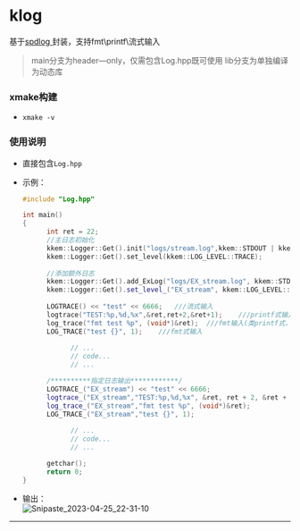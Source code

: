 # klog
基于[spdlog ](https://github.com/gabime/spdlog)封装，支持fmt\printf\流式输入

> main分支为header—only，仅需包含Log.hpp既可使用
> lib分支为单独编译为动态库

### xmake构建

* `xmake -v `

### 使用说明

* 直接包含`Log.hpp`

* 示例：

  ```cpp
  #include "Log.hpp"
  
  int main()
  {
		int ret = 22;
		//主日志初始化
		kkem::Logger::Get().init("logs/stream.log",kkem::STDOUT | kkem::FILEOUT | kkem::ASYNC);
		kkem::Logger::Get().set_level(kkem::LOG_LEVEL::TRACE);
		
		//添加额外日志
		kkem::Logger::Get().add_ExLog("logs/EX_stream.log", kkem::STDOUT | kkem::FILEOUT | kkem::ASYNC);
		kkem::Logger::Get().set_level_("EX_stream", kkem::LOG_LEVEL::OFF);
		
		LOGTRACE() << "test" << 6666;	///流式输入
		logtrace("TEST:%p,%d,%x",&ret,ret+2,&ret+1);	///printf式输入
		log_trace("fmt test %p", (void*)&ret);	///fmt输入(类printf式，指针类型需转为void*)
		LOG_TRACE("test {}", 1);	///fmt式输入
		
			  // ...
			  // code...
			  // ...

		/**********指定日志输出************/
		LOGTRACE_("EX_stream") << "test" << 6666;
		logtrace_("EX_stream","TEST:%p,%d,%x", &ret, ret + 2, &ret + 1);
		log_trace_("EX_stream","fmt test %p", (void*)&ret);
		LOG_TRACE_("EX_stream","test {}", 1);
			  
			  // ...
			  // code...
			  // ...

		getchar();
		return 0;
  }
  ```

 
 * 输出：  
   ![Snipaste_2023-04-25_22-31-10](https://user-images.githubusercontent.com/44298896/234310422-7dd1e523-22a9-47fe-adbb-3455ef3dd7b5.png)

  
  ---


  

